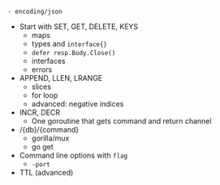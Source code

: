     - encoding/json
* Start with SET, GET, DELETE, KEYS
    - maps
    - types and `interface{}`
    - `defer resp.Body.Close()`
    - interfaces
    - errors
* APPEND, LLEN, LRANGE
    - slices
    - for loop
    - advanced: negative indices
* INCR, DECR
    - One goroutine that gets command and return channel
* /{db}/{command}
    - gorilla/mux
    - go get
* Command line options with `flag`
    - `-port`
* TTL (advanced)

